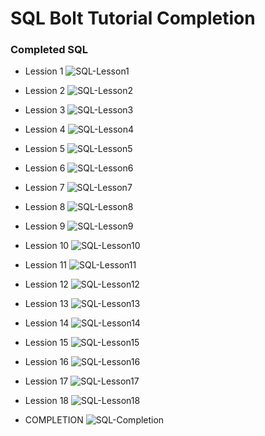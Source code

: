 # SQL Bolt Tutorial Completion

### Completed SQL

- Lession 1
![SQL-Lesson1](./img/SQL%20Lesson%201.png)

- Lession 2
![SQL-Lesson2](./img/SQL%20Lesson%202.png)

- Lession 3
![SQL-Lesson3](./img/SQL%20Lesson%203.png)

- Lession 4
![SQL-Lesson4](./img/SQL%20Lesson%204.png)

- Lession 5
![SQL-Lesson5](./img/SQL%20Lesson%205.png)

- Lession 6
![SQL-Lesson6](./img/SQL%20Lesson%206.png)

- Lession 7
![SQL-Lesson7](./img/SQL%20Lesson%207.png)

- Lession 8
![SQL-Lesson8](./img/SQL%20Lesson%208.png)

- Lession 9
![SQL-Lesson9](./img/SQL%20Lesson%209.png)

- Lession 10
![SQL-Lesson10](./img/SQL%20Lesson%2010.png)

- Lession 11
![SQL-Lesson11](./img/SQL%20Lesson%2011.png)

- Lession 12
![SQL-Lesson12](./img/SQL%20Lesson%2012.png)

- Lession 13
![SQL-Lesson13](./img/SQL%20Lesson%2013.png)

- Lession 14
![SQL-Lesson14](./img/SQL%20Lesson%2014.png)

- Lession 15
![SQL-Lesson15](./img/SQL%20Lesson%203.png)

- Lession 16
![SQL-Lesson16](./img/SQL%20Lesson%2016.png)

- Lession 17
![SQL-Lesson17](./img/SQL%20Lesson%2017.png)

- Lession 18
![SQL-Lesson18](./img/SQL%20Lesson%2018.png)

- COMPLETION
![SQL-Completion](./img/Completed%20.png)
